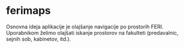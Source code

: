 # ferimaps
Osnovna ideja aplikacije je olajšanje navigacije po prostorih FERI. Uporabnikom želimo olajšati iskanje prostorov na fakulteti (predavalnic, sejnih sob, kabinetov, itd.).
